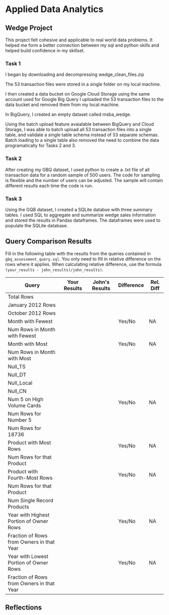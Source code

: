 
# Applied Data Analytics

## Wedge Project

This project felt cohesive and applicable to real world data problems.  It helped me form a better connection between my sql and python skills and helped build confidence in my skillset.

### Task 1

I began by downloading and decompressing wedge_clean_files.zip

The 53 transaction files were stored in a single folder on my local machine. 

I then created a data bucket on Google Cloud Storage using the same account used for Google Big Query
I uploaded the 53 transaction files to the data bucket and removed them from my local machine. 

In BigQuery, I created an empty dataset called msba_wedge.

Using the batch upload feature avaialable between BigQuery and Cloud Storage, I was able to batch upload all 53 transaction files into a single table, and validate a single table schema instead of 53 separate schemas. Batch loading to a single table also removed the need to combine the data programatically for Tasks 2 and 3. 


### Task 2

After creating my GBQ dataset, I used python to create a .txt file of all transaction data for a random sample of 500 users. 
The code for sampling is flexible and the number of users can be adjusted. The sample will contain different results each time the code is run. 


### Task 3

Using the GQB dataset, I created a SQLite databse with three summary tables. I used SQL to aggregate and summarize wedge sales information and stored the results in Pandas dataframes. The dataframes were used to populate the SQLite database. 


## Query Comparison Results

Fill in the following table with the results from the 
queries contained in `gbq_assessment_query.sql`. You only
need to fill in relative difference on the rows where it applies. 
When calculating relative difference, use the formula 
` (your_results - john_results)/john_results)`. 



|  Query  |  Your Results  |  John's Results | Difference | Rel. Diff | 
|---|---|---|---|---|
| Total Rows  |   |   |   |   |
| January 2012 Rows  |   |   |   |   |
| October 2012 Rows  |   |   |   |   |
| Month with Fewest  |   |   | Yes/No  | NA  |
| Num Rows in Month with Fewest  |   |   |   |   |
| Month with Most  |   |   | Yes/No  | NA  |
| Num Rows in Month with Most  |   |   |   |   |
| Null_TS  |   |   |   |   |
| Null_DT  |   |   |   |   |
| Null_Local  |   |   |   |   |
| Null_CN  |   |   |   |   |
| Num 5 on High Volume Cards  |   |   | Yes/No  | NA  |
|  Num Rows for Number 5 |   |   |   |   |
| Num Rows for 18736  |   |   |   |   |
| Product with Most Rows  |   |   | Yes/No  | NA  |
| Num Rows for that Product  |   |   |   |   |
| Product with Fourth-Most Rows  |   |   | Yes/No  | NA  |
| Num Rows for that Product  |   |   |   |   |
| Num Single Record Products  |   |   |   |   |
| Year with Highest Portion of Owner Rows  |   |   | Yes/No  | NA |
| Fraction of Rows from Owners in that Year  |   |   |   |   |
| Year with Lowest Portion of Owner Rows  |   |   | Yes/No  | NA |
| Fraction of Rows from Owners in that Year  |   |   |   |   |

## Reflections

<!-- I'd love to get 100-200 words on your experience doing the Wedge Project --> 
